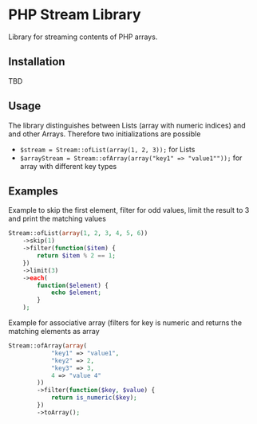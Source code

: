 # PHP Stream Library
Library for streaming contents of PHP arrays.

## Installation
TBD

## Usage
The library distinguishes between Lists (array with numeric indices) and and other Arrays.
Therefore two initializations are possible

* `$stream = Stream::ofList(array(1, 2, 3));` for Lists
* `$arrayStream = Stream::ofArray(array("key1" => "value1""));` for array with different key types

## Examples

Example to skip the first element, filter for odd values, limit the result to 3 and print the matching values
```php
Stream::ofList(array(1, 2, 3, 4, 5, 6))
    ->skip(1)
    ->filter(function($item) {
        return $item % 2 == 1;
    })
    ->limit(3)
    ->each(
        function($element) {
            echo $element;
        }
    );
```

Example for associative array (filters for key is numeric and returns the matching elements as array
```php
Stream::ofArray(array(
            "key1" => "value1",
            "key2" => 2,
            "key3" => 3,
            4 => "value 4"
        ))
        ->filter(function($key, $value) {
            return is_numeric($key);
        })
        ->toArray();
```